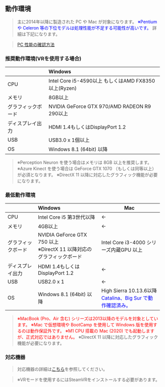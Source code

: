 ## 動作環境

>主に2014年以降に製造された PC や Mac が対象になります。
><font color="Blue">※Pentium や Celeron 等の下位モデルは処理性能が不足する可能性が高いです。</font>
>詳細は下記になります。

>[PC 性能の確認方法](#CheckSpec.md)


### 推奨動作環境(VRを使用する場合)

||Windows|
|---|:---|
|CPU|Intel Core i5-4590以上 もしくはAMD FX8350以上(Ryzen)|
|メモリ| 8GB以上|
|グラフィックボード|NVIDIA GeForce GTX 970/AMD RADEON R9 290以上|
|ディスプレイ出力|HDMI 1.4もしくはDisplayPort 1.2|
|USB|USB3.0 x 1個以上|
|OS|Windows 8.1 (64bit) 以降|

>※Perception Neuron を使う場合はメモリは 8GB 以上を推奨します。
>※Azure Kinect を使う場合は GeForce GTX 1070 （もしくは同等以上）が必須となります。
>※DirectX 11 以降に対応したグラフィック機能が必要になります。

### 最低動作環境

||Windows|Mac|
|---|:---|---|
|CPU|Intel Core i5 第3世代以降|←|
|メモリ|4GB以上|←|
|グラフィックボード|NVIDIA GeForce GTX 750 以上<br>※DirectX 11 以降対応のグラフィックボード|Intel Core i3-4000 シリーズ内蔵GPU 以上|
|ディスプレイ出力|HDMI 1.4もしくはDisplayPort 1.2|←|
|USB|USB2.0 x 1|←|
|OS|Windows 8.1 (64bit) 以降|High Sierra 10.13.6以降<br><font color="Blue">Catalina、Big Sur で動作確認済み。</font>|

><font color="Red">※MacBook (Pro、Air 含む) シリーズは2013以降のモデルを対象としています。</font>
><font color="Red">※Mac で仮想環境や BootCamp を使用して Windows 版を使用するのは動作保証外です。</font>
><font color="Red">※M1 CPU 搭載の Mac (2020) でも起動しますが、正式対応ではありません。</font>
>※DirectX 11 以降に対応したグラフィック機能が必要になります。


### 対応機器

>対応機器の詳細は[こちら](#equipment.md)を参照してください。

>※VRモードを使用するにはSteamVRをインストールする必要があります。

